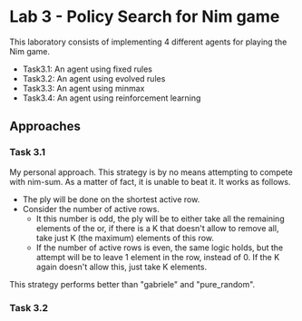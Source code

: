 # Lab 3 - Policy Search for Nim game

This laboratory consists of implementing 4 different agents for playing the Nim game.
* Task3.1: An agent using fixed rules
* Task3.2: An agent using evolved rules
* Task3.3: An agent using minmax
* Task3.4: An agent using reinforcement learning

## Approaches

### Task 3.1
My personal approach. This strategy is by no means attempting to compete with nim-sum. As a matter of fact, it is unable to beat it. It works as follows. 
* The ply will be done on the shortest active row.
* Consider the number of active rows. 
  * It this number is odd, the ply will be to either take all the remaining elements of the or, if there is a K that doesn't allow to remove all, take just K (the maximum) elements of this row. 
  * If the number of active rows is even, the same logic holds, but the attempt will be to leave 1 element in the row, instead of 0. If the K again doesn't allow this, just take K elements.

This strategy performs better than "gabriele" and "pure_random".

### Task 3.2
